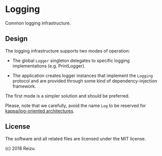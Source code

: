 # Logging

Common logging infrastructure.

## Design

The logging infrastructure supports two modes of operation:

* The global `Logger` singleton delegates to specific logging implementations
  (e.g. PrintLogger).

* The application creates logger instances that implement the `Logging`
  protocol and are provided through some kind of dependency-injection
  framework.

The first mode is a simpler solution and should be preferred.

Please, note that we carefully, avoid the name `Log` to be reserved for
[kappa/log-oriented architectures](http://milinda.pathirage.org/kappa-architecture.com/).

## License

The software and all related files are licensed under the MIT license.

(c) 2018 Reizu.
